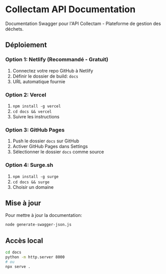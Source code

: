 # Collectam API Documentation

Documentation Swagger pour l'API Collectam - Plateforme de gestion des déchets.

## Déploiement

### Option 1: Netlify (Recommandé - Gratuit)
1. Connectez votre repo GitHub à Netlify
2. Définir le dossier de build: `docs`
3. URL automatique fournie

### Option 2: Vercel
1. `npm install -g vercel`
2. `cd docs && vercel`
3. Suivre les instructions

### Option 3: GitHub Pages
1. Push le dossier `docs` sur GitHub
2. Activer GitHub Pages dans Settings
3. Sélectionner le dossier `docs` comme source

### Option 4: Surge.sh
1. `npm install -g surge`
2. `cd docs && surge`
3. Choisir un domaine

## Mise à jour
Pour mettre à jour la documentation:
```bash
node generate-swagger-json.js
```

## Accès local
```bash
cd docs
python -m http.server 8000
# ou
npx serve .
```

